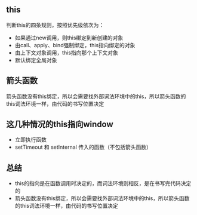 ## this
判断this的四条规则，按照优先级依次为：
+ 如果通过new调用，则this绑定到新创建的对象
+ 由call、apply、bind强制绑定，this指向绑定的对象
+ 由上下文对象调用，this指向那个上下文对象
+ 默认绑定全局对象
## 箭头函数
箭头函数没有this绑定，所以会需要找外部词法环境中的this，所以箭头函数的this词法环境一样，由代码的书写位置决定
## 这几种情况的this指向window
+ 立即执行函数
+ setTimeout 和 setInternal 传入的函数（不包括箭头函数）
## 总结
+ this的指向是在函数调用时决定的，而词法环境则相反，是在书写完代码决定的
+ 箭头函数没有this绑定，所以会需要找外部词法环境中的this，所以箭头函数的this词法环境一样，由代码的书写位置决定